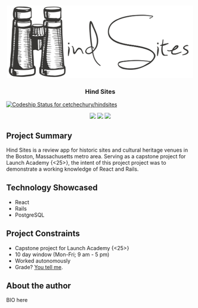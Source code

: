 <p align="center">
  <a href="https://dailyconstitutional.com">
    <img alt="Hindsites" src="https://github.com/cetchechury/hindsites/blob/master/hindsites-logo-large.png" width="500">
  </a>
</p>

<h3 align="center">
  Hind Sites
</h3>

[![Codeship Status for cetchechury/hindsites](https://app.codeship.com/projects/d2255d80-9c3e-0137-018b-02d9fa9b9789/status?branch=master)](https://app.codeship.com/projects/358766)

<p align="center">
  <a href="https://www.npmjs.com/package/react-router"><img src="https://img.shields.io/npm/v/react-router.svg?style=flat-square"></a>
  <a href="https://www.npmjs.com/package/react-router"><img src="https://img.shields.io/npm/dm/react-router.svg?style=flat-square"></a>
  <a href="https://travis-ci.org/ReactTraining/react-router"><img src="https://img.shields.io/travis/ReactTraining/react-router/master.svg?style=flat-square"></a>
</p>

## Project Summary
Hind Sites is a review app for historic sites and cultural heritage venues in the Boston, Massachusetts metro area. Serving as a capstone project for Launch Academy {<25>}, the intent of this project project was to demonstrate a working knowledge of React and Rails.

## Technology Showcased
* React
* Rails
* PostgreSQL

## Project Constraints
* Capstone project for Launch Academy {<25>}
* 10 day window (Mon-Fri; 9 am - 5 pm)
* Worked autonomously
* Grade? [You tell me](mailto:hello@reacttraining.com).

## About the author
BIO here
